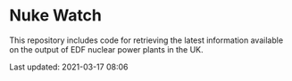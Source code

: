 # Nuke Watch

This repository includes code for retrieving the latest information available on the output of EDF nuclear power plants in the UK.

Last updated: 2021-03-17 08:06